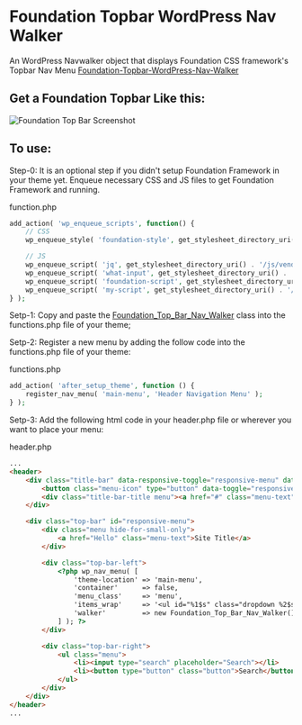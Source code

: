 # Foundation Topbar WordPress Nav Walker
An WordPress Navwalker object that displays Foundation CSS framework's Topbar Nav Menu
[Foundation-Topbar-WordPress-Nav-Walker](https://github.com/nisarul-media/Foundation-Topbar-WordPress-Nav-Walker)

## Get a Foundation Topbar Like this:
![Foundation Top Bar Screenshot](https://user-images.githubusercontent.com/65971192/158076929-e963bc8c-ae8d-4ef9-8f7f-1b8553da76fa.jpg)


## To use:

Step-0: It is an optional step if you didn't setup Foundation Framework in your theme yet. Enqueue necessary CSS and JS files to get Foundation Framework and running.

function.php
```php
add_action( 'wp_enqueue_scripts', function() {
    // CSS
    wp_enqueue_style( 'foundation-style', get_stylesheet_directory_uri() . '/css/foundation.min.css', array(), '6.7.4', 'all' );

    // JS
    wp_enqueue_script( 'jq', get_stylesheet_directory_uri() . '/js/vendor/jquery.js', array( ), '3.6.0', true );
    wp_enqueue_script( 'what-input', get_stylesheet_directory_uri() . '/js/vendor/what-input.js', array( 'jq' ), '5.2.10', true );
    wp_enqueue_script( 'foundation-script', get_stylesheet_directory_uri() . '/js/vendor/foundation.min.js', array( 'jq', 'what-input' ), '6.7.4', true );
    wp_enqueue_script( 'my-script', get_stylesheet_directory_uri() . '/js/app.js', array( 'jq', 'what-input', 'foundation-script' ), '1.0.0', true );
} );
```

Setp-1: Copy and paste the [Foundation_Top_Bar_Nav_Walker](https://github.com/AlexWebLab/bootstrap-5-wordpress-navbar-walker/blob/main/functions.php) class into the functions.php file of your theme;

Setp-2: Register a new menu by adding the follow code into the functions.php file of your theme:

functions.php
```php
add_action( 'after_setup_theme', function () {
    register_nav_menu( 'main-menu', 'Header Navigation Menu' );
} );
```

Setp-3: Add the following html code in your header.php file or wherever you want to place your menu:

header.php
```html
...
<header>
    <div class="title-bar" data-responsive-toggle="responsive-menu" data-hide-for="medium">
        <button class="menu-icon" type="button" data-toggle="responsive-menu"></button>
        <div class="title-bar-title menu"><a href="#" class="menu-text">Site Title</a></div>
    </div>

    <div class="top-bar" id="responsive-menu">
        <div class="menu hide-for-small-only">
            <a href="Hello" class="menu-text">Site Title</a>
        </div>

        <div class="top-bar-left">
            <?php wp_nav_menu( [
                'theme-location' => 'main-menu',
                'container'      => false,
                'menu_class'     => 'menu',
                'items_wrap'     => '<ul id="%1$s" class="dropdown %2$s" data-dropdown-menu>%3$s</ul>',
                'walker'         => new Foundation_Top_Bar_Nav_Walker(),
            ] ); ?>
        </div>

        <div class="top-bar-right">
            <ul class="menu">
                <li><input type="search" placeholder="Search"></li>
                <li><button type="button" class="button">Search</button></li>
            </ul>
        </div>
    </div>
</header>
...
```


